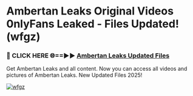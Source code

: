 # Ambertan Leaks Original Videos 0nlyFans Leaked - Files Updated! (wfgz)

<h3>🔴 CLICK HERE 🌐==►► <a href="https://tinyurl.com/4seja8ks" rel="nofollow">Ambertan Leaks Updated Files</a></h3>

Get Ambertan Leaks and all content. Now you can access all videos and pictures of Ambertan Leaks. New Updated Files 2025!

[![wfgz](https://i.imgur.com/EWjZXRe.gif)](https://tinyurl.com/4seja8ks)
